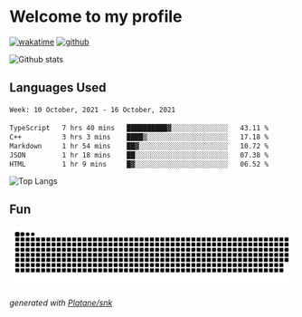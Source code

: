# Welcome to my profile

[![wakatime](https://wakatime.com/badge/user/82c377cd-a54c-404c-b7df-177b313ca539.svg)](https://wakatime.com/@82c377cd-a54c-404c-b7df-177b313ca539)
[![github](https://img.shields.io/github/followers/xinthose?logo=github&style=plastic)](https://github.com/alanhamlett?tab=followers)

![Github stats](https://github-readme-stats.vercel.app/api?username=xinthose&show_icons=true&theme=radical&count_private=true)

## Languages Used

<!--START_SECTION:waka-->
```text
Week: 10 October, 2021 - 16 October, 2021

TypeScript   7 hrs 40 mins   ██████████▓░░░░░░░░░░░░░░   43.11 % 
C++          3 hrs 3 mins    ████▒░░░░░░░░░░░░░░░░░░░░   17.18 % 
Markdown     1 hr 54 mins    ██▓░░░░░░░░░░░░░░░░░░░░░░   10.72 % 
JSON         1 hr 18 mins    ██░░░░░░░░░░░░░░░░░░░░░░░   07.38 % 
HTML         1 hr 9 mins     █▓░░░░░░░░░░░░░░░░░░░░░░░   06.52 % 
```
<!--END_SECTION:waka-->

![Top Langs](https://github-readme-stats.vercel.app/api/top-langs/?username=xinthose)

## Fun
![github contribution grid snake animation](https://raw.githubusercontent.com/xinthose/xinthose/output/github-contribution-grid-snake.svg)

_generated with [Platane/snk](https://github.com/Platane/snk)_
